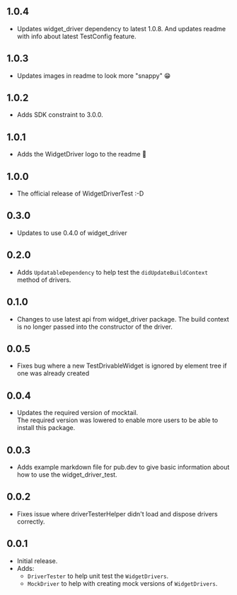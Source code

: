 ## 1.0.4

* Updates widget_driver dependency to latest 1.0.8. And updates readme with info about latest TestConfig feature.

## 1.0.3

* Updates images in readme to look more "snappy" 😁

## 1.0.2

* Adds SDK constraint to 3.0.0.

## 1.0.1

* Adds the WidgetDriver logo to the readme 🥳

## 1.0.0

* The official release of WidgetDriverTest :-D

## 0.3.0

* Updates to use 0.4.0 of widget_driver

## 0.2.0

* Adds `UpdatableDependency` to help test the `didUpdateBuildContext` method of drivers.

## 0.1.0

* Changes to use latest api from widget_driver package. The build context is no longer passed into the constructor of the driver.

## 0.0.5

* Fixes bug where a new TestDrivableWidget is ignored by element tree if one was already created

## 0.0.4

* Updates the required version of mocktail.  
The required version was lowered to enable more users to be able to install this package.

## 0.0.3

* Adds example markdown file for pub.dev to give basic information about how to use the widget_driver_test.

## 0.0.2

* Fixes issue where driverTesterHelper didn't load and dispose drivers correctly.

## 0.0.1

* Initial release.
* Adds:
  * `DriverTester` to help unit test the `WidgetDrivers`.
  * `MockDriver` to help with creating mock versions of `WidgetDrivers`.
